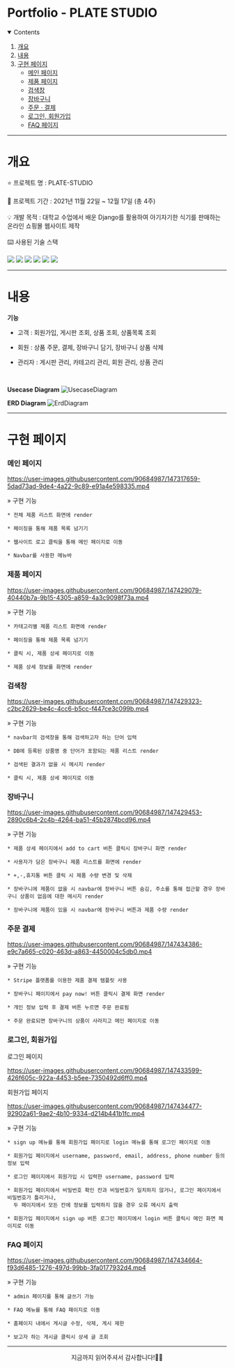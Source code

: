 # Portfolio - PLATE STUDIO

<details open="open">
  <summary>Contents</summary>
  <ol>
    <li>
      <a href="#개요">개요</a>
    </li>
    <li>
      <a href="#내용">내용</a>
    </li>
    <li><a href="#구현-페이지">구현 페이지</a>
      <ul>
        <li><a href="#main">메인 페이지</a></li>
        <li><a href="#item">제품 페이지</a></li>
        <li><a href="#search">검색창</a></li>
        <li><a href="#cart">장바구니</a></li>
        <li><a href="#order">주문 · 결제</a></li>
        <li><a href="#sign">로그인, 회원가입</a></li>
        <li><a href="#faq">FAQ 페이지</a></li>
      </ul>
    </li>
  </ol>
</details>

---

# 개요
⭐ 프로젝트 명 : PLATE-STUDIO<br><br>
🚩 프로젝트 기간 : 2021년 11월 22일 ~ 12월 17일 (총 4주)<br><br>
💡 개발 목적 : 대학교 수업에서 배운 Django를 활용하여 아기자기한 식기를 판매하는 온라인 쇼핑몰 웹사이트 제작<br><br>
⌨️ 사용된 기술 스택<br><br>
<img src="https://img.shields.io/badge/Django-092E20?style=for-the-badge&logo=django&logoColor=white">
<img src="https://img.shields.io/badge/JavaScript-F7DF1E?style=for-the-badge&logo=javascript&logoColor=white">
<img src="https://img.shields.io/badge/HTML-E34F26?style=for-the-badge&logo=html&logoColor=white">
<img src="https://img.shields.io/badge/CSS-1572B6?style=for-the-badge&logo=css&logoColor=white">
<img src="https://img.shields.io/badge/Python-3776AB?style=for-the-badge&logo=python&logoColor=white">
<img src="https://img.shields.io/badge/Bootstrap-#7952B3?style=for-the-badge&logo=python&logoColor=white">

---

# 내용
**기능**
* 고객 : 회원가입, 게시판 조회, 상품 조회, 상품목록 조회<br>

* 회원 : 상품 주문, 결제, 장바구니 담기, 장바구니 상품 삭제<br>

* 관리자 : 게시판 관리, 카테고리 관리, 회원 관리, 상품 관리<br>

<br>

**Usecase Diagram**
![UsecaseDiagram](https://user-images.githubusercontent.com/90684987/147316228-5226ec19-c8dc-4fdd-a324-078b71379c4c.png)

**ERD Diagram**
![ErdDiagram](https://user-images.githubusercontent.com/90684987/147316171-b88db8e9-017f-4fde-8135-3a1a144b310c.png)

---

# 구현 페이지

<h3 id = "main">메인 페이지</h3>

https://user-images.githubusercontent.com/90684987/147317659-5dad73ad-9de4-4a22-9c89-e91a4e598335.mp4

» 구현 기능<br>

    * 전체 제품 리스트 화면에 render
    
    * 페이징을 통해 제품 목록 넘기기
    
    * 웹사이트 로고 클릭을 통해 메인 페이지로 이동
    
    * Navbar를 사용한 메뉴바

<h3 id = "item">제품 페이지</h3>

https://user-images.githubusercontent.com/90684987/147429079-40440b7a-9b15-4305-a859-4a3c9098f73a.mp4

» 구현 기능<br>

    * 카테고리별 제품 리스트 화면에 render
    
    * 페이징을 통해 제품 목록 넘기기
    
    * 클릭 시, 제품 상세 페이지로 이동
    
    * 제품 상세 정보를 화면에 render
    
<h3 id = "search">검색창</h3>

https://user-images.githubusercontent.com/90684987/147429323-c2bc2629-be4c-4cc6-b5cc-f447ce3c099b.mp4

» 구현 기능<br>

    * navbar의 검색창을 통해 검색하고자 하는 단어 입력
    
    * DB에 등록된 상품명 중 단어가 포함되는 제품 리스트 render
    
    * 검색된 결과가 없을 시 메시지 render
    
    * 클릭 시, 제품 상세 페이지로 이동
    
<h3 id = "cart">장바구니</h3>

https://user-images.githubusercontent.com/90684987/147429453-2890c6b4-2c4b-4264-ba51-45b2874bcd96.mp4

» 구현 기능<br>

    * 제품 상세 페이지에서 add to cart 버튼 클릭시 장바구니 화면 render
    
    * 사용자가 담은 장바구니 제품 리스트를 화면에 render
    
    * +,-,휴지통 버튼 클릭 시 제품 수량 변경 및 삭제
    
    * 장바구니에 제품이 없을 시 navbar에 장바구니 버튼 숨김, 주소를 통해 접근할 경우 장바구니 상품이 없음에 대한 메시지 render
    
    * 장바구니에 제품이 있을 시 navbar에 장바구니 버튼과 제품 수량 render
    
<h3 id = "order">주문 결제</h3>

https://user-images.githubusercontent.com/90684987/147434386-e9c7a665-c020-463d-a863-4450004c5db0.mp4

» 구현 기능<br>

    * Stripe 플랫폼를 이용한 제품 결제 템플릿 사용
    
    * 장바구니 페이지에서 pay now! 버튼 클릭시 결제 화면 render
    
    * 개인 정보 입력 후 결제 버튼 누르면 주문 완료됨
    
    * 주문 완료되면 장바구니의 상품이 사라지고 메인 페이지로 이동
    
<h3 id = "sign">로그인, 회원가입</h3>

로그인 페이지

https://user-images.githubusercontent.com/90684987/147433599-426f605c-922a-4453-b5ee-7350492d6ff0.mp4

회원가입 페이지

https://user-images.githubusercontent.com/90684987/147434477-92902a61-9ae2-4b10-9334-d214b441b1fc.mp4

» 구현 기능<br>

    * sign up 메뉴를 통해 회원가입 페이지로 login 메뉴를 통해 로그인 페이지로 이동
    
    * 회원가입 페이지에서 username, password, email, address, phone number 등의 정보 입력
    
    * 로그인 페이지에서 회원가입 시 입력한 username, password 입력
    
    * 회원가입 페이지에서 비밀번호 확인 칸과 비밀번호가 일치하지 않거나, 로그인 페이지에서 비밀번호가 틀리거나,
      두 페이지에서 모든 칸에 정보를 입력하지 않을 경우 오류 메시지 출력
    
    * 회원가입 페이지에서 sign up 버튼 로그인 페이지에서 login 버튼 클릭시 메인 화면 페이지로 이동

<h3 id = "faq">FAQ 페이지</h3>

https://user-images.githubusercontent.com/90684987/147434664-f93d6485-1276-497d-99bb-3fa0177932d4.mp4

» 구현 기능<br>

    * admin 페이지를 통해 글쓰기 가능
    
    * FAQ 메뉴를 통해 FAQ 패이지로 이동
    
    * 홈페이지 내에서 게시글 수정, 삭제, 게시 제한
    
    * 보고자 하는 게시글 클릭시 상세 글 조회

---

<p align = "center">
지금까지 읽어주셔서 감사합니다!🙇‍♀️
</p>
